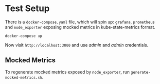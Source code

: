 # Test Setup

There is a `docker-compose.yaml` file, which will spin up: `grafana`, `prometheus` and `node_exporter` exposing mocked metrics in kube-state-metrics format.

```
docker-compose up
```

Now visit `http://localhost:3000` and use *admin* and *admin* credentials.


## Mocked Metrics

To regenerate mocked metrics exposed by `node_exporter`, run `generate-mocked-metrics.sh`.
